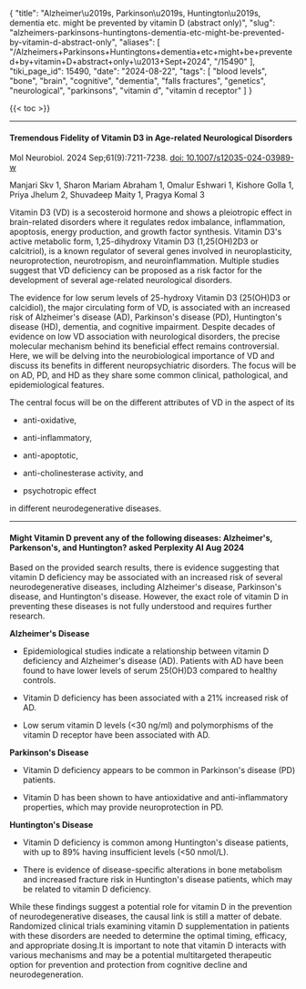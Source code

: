 {
    "title": "Alzheimer\u2019s, Parkinson\u2019s, Huntington\u2019s, dementia etc. might be prevented by vitamin D (abstract only)",
    "slug": "alzheimers-parkinsons-huntingtons-dementia-etc-might-be-prevented-by-vitamin-d-abstract-only",
    "aliases": [
        "/Alzheimers+Parkinsons+Huntingtons+dementia+etc+might+be+prevented+by+vitamin+D+abstract+only+\u2013+Sept+2024",
        "/15490"
    ],
    "tiki_page_id": 15490,
    "date": "2024-08-22",
    "tags": [
        "blood levels",
        "bone",
        "brain",
        "cognitive",
        "dementia",
        "falls fractures",
        "genetics",
        "neurological",
        "parkinsons",
        "vitamin d",
        "vitamin d receptor"
    ]
}


{{< toc >}}

---

#### Tremendous Fidelity of Vitamin D3 in Age-related Neurological Disorders

Mol Neurobiol. 2024 Sep;61(9):7211-7238. [doi: 10.1007/s12035-024-03989-w](https://doi.org/10.1007/s12035-024-03989-w)

Manjari Skv 1, Sharon Mariam Abraham 1, Omalur Eshwari 1, Kishore Golla 1, Priya Jhelum 2, Shuvadeep Maity 1, Pragya Komal 3

Vitamin D3 (VD) is a secosteroid hormone and shows a pleiotropic effect in brain-related disorders where it regulates redox imbalance, inflammation, apoptosis, energy production, and growth factor synthesis. Vitamin D3's active metabolic form, 1,25-dihydroxy Vitamin D3 (1,25(OH)2D3 or calcitriol), is a known regulator of several genes involved in neuroplasticity, neuroprotection, neurotropism, and neuroinflammation. Multiple studies suggest that VD deficiency can be proposed as a risk factor for the development of several age-related neurological disorders. 

The evidence for low serum levels of 25-hydroxy Vitamin D3 (25(OH)D3 or calcidiol), the major circulating form of VD, is associated with an increased risk of Alzheimer's disease (AD), Parkinson's disease (PD), Huntington's disease (HD), dementia, and cognitive impairment. Despite decades of evidence on low VD association with neurological disorders, the precise molecular mechanism behind its beneficial effect remains controversial. Here, we will be delving into the neurobiological importance of VD and discuss its benefits in different neuropsychiatric disorders. The focus will be on AD, PD, and HD as they share some common clinical, pathological, and epidemiological features. 

The central focus will be on the different attributes of VD in the aspect of its 

* anti-oxidative, 

* anti-inflammatory, 

* anti-apoptotic, 

* anti-cholinesterase activity, and 

* psychotropic effect 

in different neurodegenerative diseases.

---

#### Might Vitamin D prevent any of the following diseases: Alzheimer's, Parkenson's, and Huntington?  asked Perplexity AI Aug 2024

Based on the provided search results, there is evidence suggesting that vitamin D deficiency may be associated with an increased risk of several neurodegenerative diseases, including Alzheimer's disease, Parkinson's disease, and Huntington's disease. However, the exact role of vitamin D in preventing these diseases is not fully understood and requires further research.

 **Alzheimer's Disease** 

* Epidemiological studies indicate a relationship between vitamin D deficiency and Alzheimer's disease (AD). Patients with AD have been found to have lower levels of serum 25(OH)D3 compared to healthy controls.

* Vitamin D deficiency has been associated with a 21% increased risk of AD.

* Low serum vitamin D levels (<30 ng/ml) and polymorphisms of the vitamin D receptor have been associated with AD.

 **Parkinson's Disease** 

* Vitamin D deficiency appears to be common in Parkinson's disease (PD) patients.

* Vitamin D has been shown to have antioxidative and anti-inflammatory properties, which may provide neuroprotection in PD.

 **Huntington's Disease** 

* Vitamin D deficiency is common among Huntington's disease patients, with up to 89% having insufficient levels (<50 nmol/L).

* There is evidence of disease-specific alterations in bone metabolism and increased fracture risk in Huntington's disease patients, which may be related to vitamin D deficiency.

While these findings suggest a potential role for vitamin D in the prevention of neurodegenerative diseases, the causal link is still a matter of debate. Randomized clinical trials examining vitamin D supplementation in patients with these disorders are needed to determine the optimal timing, efficacy, and appropriate dosing.It is important to note that vitamin D interacts with various mechanisms and may be a potential multitargeted therapeutic option for prevention and protection from cognitive decline and neurodegeneration.